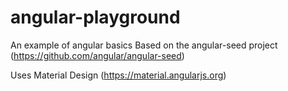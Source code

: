 # angular-playground
An example of angular basics
Based on the angular-seed project (https://github.com/angular/angular-seed)

Uses Material Design (https://material.angularjs.org)
